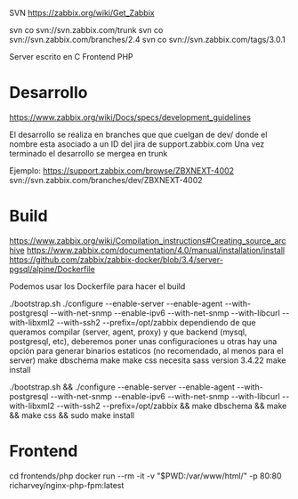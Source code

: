 SVN
https://zabbix.org/wiki/Get_Zabbix

svn co svn://svn.zabbix.com/trunk
svn co svn://svn.zabbix.com/branches/2.4
svn co svn://svn.zabbix.com/tags/3.0.1


Server escrito en C
Frontend PHP




# Desarrollo
https://www.zabbix.org/wiki/Docs/specs/development_guidelines

El desarrollo se realiza en branches que que cuelgan de dev/ donde el nombre esta asociado a un ID del jira de support.zabbix.com
Una vez terminado el desarrollo se mergea en trunk

Ejemplo:
https://support.zabbix.com/browse/ZBXNEXT-4002
svn://svn.zabbix.com/branches/dev/ZBXNEXT-4002


# Build
https://www.zabbix.org/wiki/Compilation_instructions#Creating_source_archive
https://www.zabbix.com/documentation/4.0/manual/installation/install
https://github.com/zabbix/zabbix-docker/blob/3.4/server-pgsql/alpine/Dockerfile

Podemos usar los Dockerfile para hacer el build

./bootstrap.sh
./configure --enable-server --enable-agent --with-postgresql --with-net-snmp --enable-ipv6 --with-net-snmp --with-libcurl --with-libxml2 --with-ssh2 --prefix=/opt/zabbix
  dependiendo de que queramos compilar (server, agent, proxy) y que backend (mysql, postgresql, etc), deberemos poner unas configuraciones u otras
  hay una opción para generar binarios estaticos (no recomendado, al menos para el server)
make dbschema
make
make css
  necesita sass version 3.4.22
make install

./bootstrap.sh && ./configure --enable-server --enable-agent --with-postgresql --with-net-snmp --enable-ipv6 --with-net-snmp --with-libcurl --with-libxml2 --with-ssh2 --prefix=/opt/zabbix && make dbschema && make && make css && sudo make install


# Frontend
cd frontends/php
docker run --rm -it -v "$PWD:/var/www/html/" -p 80:80 richarvey/nginx-php-fpm:latest
